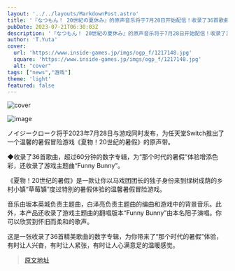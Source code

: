 ```yaml
---
layout: '../../layouts/MarkdownPost.astro'
title: '『なつもん！ 20世紀の夏休み』的原声音乐将于7月28日开始配信！收录了36首歌曲，包括主题曲，为彩色“那个时代的暑假”体验'
pubDate: 2023-07-21T06:30:03Z
description: '『なつもん！ 20世紀の夏休み』的原声音乐将于7月28日开始配信！收录了36首歌曲，包括主题曲，为彩色“那个时代的暑假”体验'
author: 'T.Yuta'
cover:
  url: 'https://www.inside-games.jp/imgs/ogp_f/1217148.jpg'
  square: 'https://www.inside-games.jp/imgs/ogp_f/1217148.jpg'
  alt: "cover"
tags: ["news","游戏"]
theme: 'light'
featured: false
---
```


![cover](https://www.inside-games.jp/imgs/ogp_f/1217148.jpg)

![image](https://www.inside-games.jp/imgs/zoom/1217147.jpg)

ノイジークローク将于2023年7月28日与游戏同时发布，为任天堂Switch推出了一个温馨的暑假冒险游戏《夏物！20世纪的暑假》的原声带。 

◆收录了36首歌曲，超过60分钟的数字专辑，为“那个时代的暑假”体验增添色彩，还收录了游戏主题曲“Funny Bunny”。

《夏物！20世纪的暑假》是一款让你以马戏团团长的独子身份来到绿树成荫的乡村小镇“草莓镇”度过特别的暑假体验的温馨暑假冒险游戏。

音乐由坂本英城负责主题曲，白泽亮负责主题曲的编曲和游戏中的背景音乐。此外，本产品还收录了游戏主题曲的翻唱版本“Funny Bunny”由本名阳子演唱。你可以欣赏到怀旧而柔和的歌声。

这是一张收录了36首精美歌曲的数字专辑，为你带来了“那个时代的暑假”体验，有时让人兴奋，有时让人紧张，有时让人心满意足的温暖感觉。

>[原文地址](https://www.inside-games.jp/article/2023/07/21/147324.html)  